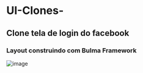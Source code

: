 # UI-Clones-
## Clone tela de login do facebook
### Layout construindo com Bulma Framework
![image](https://user-images.githubusercontent.com/89053769/134270007-7ad157ff-ec72-4ee7-903c-f807ee6d0ecb.png)
